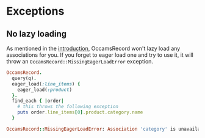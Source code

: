 # Exceptions

## No lazy loading

As mentioned in the [introduction](../intro.md), OccamsRecord won't lazy load any associations for you. If you forget to eager load one and try to use it, it will throw an `OccamsRecord::MissingEagerLoadError` exception.

```ruby
OccamsRecord.
  query(q).
  eager_load(:line_items) {
    eager_load(:product)
  }.
  find_each { |order|
    # this throws the following exception
    puts order.line_items[0].product.category.name
  }
```

```ruby
OccamsRecord::MissingEagerLoadError: Association 'category' is unavailable on Product because it was not eager loaded! Found at root.line_items.product
```
